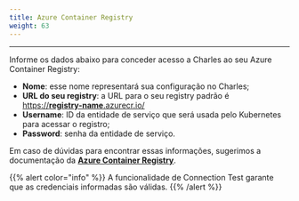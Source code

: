 ```yaml
---
title: Azure Container Registry
weight: 63
---
```


---

Informe os dados abaixo para conceder acesso a Charles ao seu Azure Container Registry:

* **Nome**: esse nome representará sua configuração no Charles;
* **URL do seu registry**: a URL para o seu registry padrão é [https://**registry-name**.azurecr.io/](https://registry-name.azurecr.io/)
* **Username**: ID da entidade de serviço que será usada pelo Kubernetes para acessar o registro;
* **Password**: senha da entidade de serviço.

Em caso de dúvidas para encontrar essas informações, sugerimos a documentação da [**Azure Container Registry**](https://docs.microsoft.com/en-us/azure/container-registry/container-registry-concepts).

{{% alert color="info" %}}
A funcionalidade de Connection Test garante que as credenciais informadas são válidas.
{{% /alert %}}

